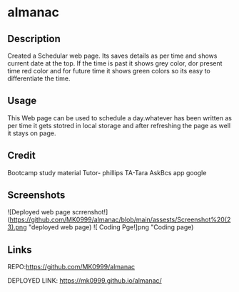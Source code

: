 # almanac

## Description
Created a Schedular web page. Its saves details as per time and shows current date at the top.  If the time is past it shows grey color, dor present time red color and for future time it shows green colors so its easy to differentiate the time.

## Usage
This Web page can be used to schedule a day.whatever has been written as per time it gets stotred in local storage and after refreshing the page as well it stays on page.
## Credit
Bootcamp study material
Tutor- phillips
TA-Tara
AskBcs app
google

## Screenshots
![Deployed web page scrrenshot!](https://github.com/MK0999/almanac/blob/main/assests/Screenshot%20(23).png "deployed web page)
![ Coding Pge!]png "Coding page)



## Links
REPO:https://github.com/MK0999/almanac


DEPLOYED LINK: https://mk0999.github.io/almanac/
